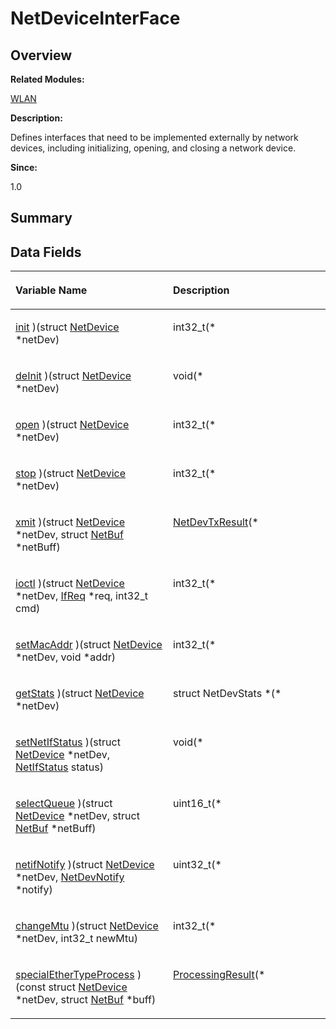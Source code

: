 # NetDeviceInterFace<a name="ZH-CN_TOPIC_0000001055039526"></a>

## **Overview**<a name="section1980757162093532"></a>

**Related Modules:**

[WLAN](WLAN.md)

**Description:**

Defines interfaces that need to be implemented externally by network devices, including initializing, opening, and closing a network device. 

**Since:**

1.0

## **Summary**<a name="section1837891983093532"></a>

## Data Fields<a name="pub-attribs"></a>

<a name="table1870730433093532"></a>
<table><thead align="left"><tr id="row1595247893093532"><th class="cellrowborder" valign="top" width="50%" id="mcps1.1.3.1.1"><p id="p2100290633093532"><a name="p2100290633093532"></a><a name="p2100290633093532"></a>Variable Name</p>
</th>
<th class="cellrowborder" valign="top" width="50%" id="mcps1.1.3.1.2"><p id="p1140452212093532"><a name="p1140452212093532"></a><a name="p1140452212093532"></a>Description</p>
</th>
</tr>
</thead>
<tbody><tr id="row1085981629093532"><td class="cellrowborder" valign="top" width="50%" headers="mcps1.1.3.1.1 "><p id="p1057417435093532"><a name="p1057417435093532"></a><a name="p1057417435093532"></a><a href="WLAN.md#ga24cdc29146b8f84d021328e8a31269a5">init</a> )(struct <a href="NetDevice.md">NetDevice</a> *netDev)</p>
</td>
<td class="cellrowborder" valign="top" width="50%" headers="mcps1.1.3.1.2 "><p id="p846083566093532"><a name="p846083566093532"></a><a name="p846083566093532"></a>int32_t(*&nbsp;</p>
</td>
</tr>
<tr id="row475927687093532"><td class="cellrowborder" valign="top" width="50%" headers="mcps1.1.3.1.1 "><p id="p1440400512093532"><a name="p1440400512093532"></a><a name="p1440400512093532"></a><a href="WLAN.md#ga371e13402535662210549c3ca3303691">deInit</a> )(struct <a href="NetDevice.md">NetDevice</a> *netDev)</p>
</td>
<td class="cellrowborder" valign="top" width="50%" headers="mcps1.1.3.1.2 "><p id="p477548820093532"><a name="p477548820093532"></a><a name="p477548820093532"></a>void(*&nbsp;</p>
</td>
</tr>
<tr id="row1533480914093532"><td class="cellrowborder" valign="top" width="50%" headers="mcps1.1.3.1.1 "><p id="p583556345093532"><a name="p583556345093532"></a><a name="p583556345093532"></a><a href="WLAN.md#ga154f75bcfd914b1fb243041186b60a3f">open</a> )(struct <a href="NetDevice.md">NetDevice</a> *netDev)</p>
</td>
<td class="cellrowborder" valign="top" width="50%" headers="mcps1.1.3.1.2 "><p id="p1450099687093532"><a name="p1450099687093532"></a><a name="p1450099687093532"></a>int32_t(*&nbsp;</p>
</td>
</tr>
<tr id="row1787836037093532"><td class="cellrowborder" valign="top" width="50%" headers="mcps1.1.3.1.1 "><p id="p1303147923093532"><a name="p1303147923093532"></a><a name="p1303147923093532"></a><a href="WLAN.md#ga5e328f3dc0b610672889e66b33bb7cf8">stop</a> )(struct <a href="NetDevice.md">NetDevice</a> *netDev)</p>
</td>
<td class="cellrowborder" valign="top" width="50%" headers="mcps1.1.3.1.2 "><p id="p1788719465093532"><a name="p1788719465093532"></a><a name="p1788719465093532"></a>int32_t(*&nbsp;</p>
</td>
</tr>
<tr id="row640431440093532"><td class="cellrowborder" valign="top" width="50%" headers="mcps1.1.3.1.1 "><p id="p1622250586093532"><a name="p1622250586093532"></a><a name="p1622250586093532"></a><a href="WLAN.md#ga5d6e31f59da2eef0998deadd40e13304">xmit</a> )(struct <a href="NetDevice.md">NetDevice</a> *netDev, struct <a href="NetBuf.md">NetBuf</a> *netBuff)</p>
</td>
<td class="cellrowborder" valign="top" width="50%" headers="mcps1.1.3.1.2 "><p id="p1855223351093532"><a name="p1855223351093532"></a><a name="p1855223351093532"></a><a href="WLAN.md#ga9fb4e578a15db1b0087d7b3831591ced">NetDevTxResult</a>(*&nbsp;</p>
</td>
</tr>
<tr id="row1514024977093532"><td class="cellrowborder" valign="top" width="50%" headers="mcps1.1.3.1.1 "><p id="p550531593093532"><a name="p550531593093532"></a><a name="p550531593093532"></a><a href="WLAN.md#ga6c3d34c3329316632c7f6b6b19d2f983">ioctl</a> )(struct <a href="NetDevice.md">NetDevice</a> *netDev, <a href="IfReq.md">IfReq</a> *req, int32_t cmd)</p>
</td>
<td class="cellrowborder" valign="top" width="50%" headers="mcps1.1.3.1.2 "><p id="p852939400093532"><a name="p852939400093532"></a><a name="p852939400093532"></a>int32_t(*&nbsp;</p>
</td>
</tr>
<tr id="row937796416093532"><td class="cellrowborder" valign="top" width="50%" headers="mcps1.1.3.1.1 "><p id="p357508291093532"><a name="p357508291093532"></a><a name="p357508291093532"></a><a href="WLAN.md#ga104f6b8049728769f54563aa242850b8">setMacAddr</a> )(struct <a href="NetDevice.md">NetDevice</a> *netDev, void *addr)</p>
</td>
<td class="cellrowborder" valign="top" width="50%" headers="mcps1.1.3.1.2 "><p id="p510090765093532"><a name="p510090765093532"></a><a name="p510090765093532"></a>int32_t(*&nbsp;</p>
</td>
</tr>
<tr id="row126828064093532"><td class="cellrowborder" valign="top" width="50%" headers="mcps1.1.3.1.1 "><p id="p1431993996093532"><a name="p1431993996093532"></a><a name="p1431993996093532"></a><a href="WLAN.md#ga3dcf9dd183845770dc8589eb98e59fce">getStats</a> )(struct <a href="NetDevice.md">NetDevice</a> *netDev)</p>
</td>
<td class="cellrowborder" valign="top" width="50%" headers="mcps1.1.3.1.2 "><p id="p1308392848093532"><a name="p1308392848093532"></a><a name="p1308392848093532"></a>struct NetDevStats *(*&nbsp;</p>
</td>
</tr>
<tr id="row423617353093532"><td class="cellrowborder" valign="top" width="50%" headers="mcps1.1.3.1.1 "><p id="p1471791503093532"><a name="p1471791503093532"></a><a name="p1471791503093532"></a><a href="WLAN.md#ga334e7e9c31ff9408ba67aed1cb96a174">setNetIfStatus</a> )(struct <a href="NetDevice.md">NetDevice</a> *netDev, <a href="WLAN.md#ga0fb482694e5eac3f48c75de1749c8baf">NetIfStatus</a> status)</p>
</td>
<td class="cellrowborder" valign="top" width="50%" headers="mcps1.1.3.1.2 "><p id="p928072626093532"><a name="p928072626093532"></a><a name="p928072626093532"></a>void(*&nbsp;</p>
</td>
</tr>
<tr id="row1274075918093532"><td class="cellrowborder" valign="top" width="50%" headers="mcps1.1.3.1.1 "><p id="p308982454093532"><a name="p308982454093532"></a><a name="p308982454093532"></a><a href="WLAN.md#ga3e08c5be1dbe6e4aa6fc1f930783c295">selectQueue</a> )(struct <a href="NetDevice.md">NetDevice</a> *netDev, struct <a href="NetBuf.md">NetBuf</a> *netBuff)</p>
</td>
<td class="cellrowborder" valign="top" width="50%" headers="mcps1.1.3.1.2 "><p id="p457856997093532"><a name="p457856997093532"></a><a name="p457856997093532"></a>uint16_t(*&nbsp;</p>
</td>
</tr>
<tr id="row1741437011093532"><td class="cellrowborder" valign="top" width="50%" headers="mcps1.1.3.1.1 "><p id="p1029441324093532"><a name="p1029441324093532"></a><a name="p1029441324093532"></a><a href="WLAN.md#ga518102ebc29b985161160ae22b066faf">netifNotify</a> )(struct <a href="NetDevice.md">NetDevice</a> *netDev, <a href="NetDevNotify.md">NetDevNotify</a> *notify)</p>
</td>
<td class="cellrowborder" valign="top" width="50%" headers="mcps1.1.3.1.2 "><p id="p1474103464093532"><a name="p1474103464093532"></a><a name="p1474103464093532"></a>uint32_t(*&nbsp;</p>
</td>
</tr>
<tr id="row1661417868093532"><td class="cellrowborder" valign="top" width="50%" headers="mcps1.1.3.1.1 "><p id="p1160929139093532"><a name="p1160929139093532"></a><a name="p1160929139093532"></a><a href="WLAN.md#ga2035c840c71a43b43451bfe0213ca04a">changeMtu</a> )(struct <a href="NetDevice.md">NetDevice</a> *netDev, int32_t newMtu)</p>
</td>
<td class="cellrowborder" valign="top" width="50%" headers="mcps1.1.3.1.2 "><p id="p347858314093532"><a name="p347858314093532"></a><a name="p347858314093532"></a>int32_t(*&nbsp;</p>
</td>
</tr>
<tr id="row46278435093532"><td class="cellrowborder" valign="top" width="50%" headers="mcps1.1.3.1.1 "><p id="p297269441093532"><a name="p297269441093532"></a><a name="p297269441093532"></a><a href="WLAN.md#ga8bb9ea881b1bdabe8c45f721310823b1">specialEtherTypeProcess</a> )(const struct <a href="NetDevice.md">NetDevice</a> *netDev, struct <a href="NetBuf.md">NetBuf</a> *buff)</p>
</td>
<td class="cellrowborder" valign="top" width="50%" headers="mcps1.1.3.1.2 "><p id="p1389462291093532"><a name="p1389462291093532"></a><a name="p1389462291093532"></a><a href="WLAN.md#ga9c1d6e7df4468671742cb76f72b67af1">ProcessingResult</a>(*&nbsp;</p>
</td>
</tr>
</tbody>
</table>

